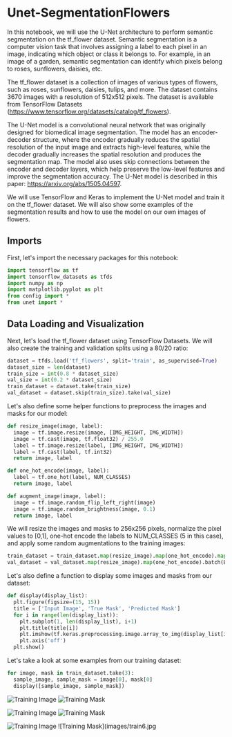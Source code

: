 # Unet-SegmentationFlowers

In this notebook, we will use the U-Net architecture to perform semantic segmentation on the tf_flower dataset. Semantic segmentation is a computer vision task that involves assigning a label to each pixel in an image, indicating which object or class it belongs to. For example, in an image of a garden, semantic segmentation can identify which pixels belong to roses, sunflowers, daisies, etc.

The tf_flower dataset is a collection of images of various types of flowers, such as roses, sunflowers, daisies, tulips, and more. The dataset contains 3670 images with a resolution of 512x512 pixels. The dataset is available from TensorFlow Datasets (https://www.tensorflow.org/datasets/catalog/tf_flowers).

The U-Net model is a convolutional neural network that was originally designed for biomedical image segmentation. The model has an encoder-decoder structure, where the encoder gradually reduces the spatial resolution of the input image and extracts high-level features, while the decoder gradually increases the spatial resolution and produces the segmentation map. The model also uses skip connections between the encoder and decoder layers, which help preserve the low-level features and improve the segmentation accuracy. The U-Net model is described in this paper: https://arxiv.org/abs/1505.04597.

We will use TensorFlow and Keras to implement the U-Net model and train it on the tf_flower dataset. We will also show some examples of the segmentation results and how to use the model on our own images of flowers.

## Imports

First, let's import the necessary packages for this notebook:

```python
import tensorflow as tf
import tensorflow_datasets as tfds
import numpy as np
import matplotlib.pyplot as plt
from config import *
from unet import *
```

## Data Loading and Visualization

Next, let's load the tf_flower dataset using TensorFlow Datasets. We will also create the training and validation splits using a 80/20 ratio:

```python
dataset = tfds.load('tf_flowers', split='train', as_supervised=True)
dataset_size = len(dataset)
train_size = int(0.8 * dataset_size)
val_size = int(0.2 * dataset_size)
train_dataset = dataset.take(train_size)
val_dataset = dataset.skip(train_size).take(val_size)
```

Let's also define some helper functions to preprocess the images and masks for our model:

```python
def resize_image(image, label):
  image = tf.image.resize(image, [IMG_HEIGHT, IMG_WIDTH])
  image = tf.cast(image, tf.float32) / 255.0
  label = tf.image.resize(label, [IMG_HEIGHT, IMG_WIDTH])
  label = tf.cast(label, tf.int32)
  return image, label

def one_hot_encode(image, label):
  label = tf.one_hot(label, NUM_CLASSES)
  return image, label

def augment_image(image, label):
  image = tf.image.random_flip_left_right(image)
  image = tf.image.random_brightness(image, 0.1)
  return image, label
```

We will resize the images and masks to 256x256 pixels, normalize the pixel values to [0,1], one-hot encode the labels to NUM_CLASSES (5 in this case), and apply some random augmentations to the training images:

```python
train_dataset = train_dataset.map(resize_image).map(one_hot_encode).map(augment_image).shuffle(BUFFER_SIZE).batch(BATCH_SIZE).repeat()
val_dataset = val_dataset.map(resize_image).map(one_hot_encode).batch(BATCH_SIZE)
```

Let's also define a function to display some images and masks from our dataset:

```python
def display(display_list):
  plt.figure(figsize=(15, 15))
  title = ['Input Image', 'True Mask', 'Predicted Mask']
  for i in range(len(display_list)):
    plt.subplot(1, len(display_list), i+1)
    plt.title(title[i])
    plt.imshow(tf.keras.preprocessing.image.array_to_img(display_list[i]))
    plt.axis('off')
  plt.show()
```

Let's take a look at some examples from our training dataset:

```python
for image, mask in train_dataset.take(3):
  sample_image, sample_mask = image[0], mask[0]
  display([sample_image, sample_mask])
```

![Training Image](images/train1.jpg)
![Training Mask](images/train2.jpg)

![Training Image](images/train3.jpg)
![Training Mask](images/train4.jpg)

![Training Image](images/train5.jpg)
![Training Mask](images/train6.jpg
